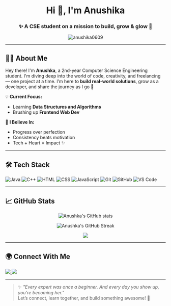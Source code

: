 <h1 align="center">Hi 👋, I'm Anushika</h1>
<h3 align="center">✨ A CSE student on a mission to build, grow & glow 🌱</h3>

<p align="center">
  <img src="https://komarev.com/ghpvc/?username=anushika0609&label=Profile%20views&color=0e75b6&style=flat" alt="anushika0609" />
</p>

---

## 👩‍💻 About Me

Hey there! I'm **Anushka**, a 2nd-year Computer Science Engineering student. I'm diving deep into the world of code, creativity, and freelancing — one project at a time. I’m here to **build real-world solutions**, grow as a developer, and share the journey as I go 💫

💡 **Current Focus:**
- Learning **Data Structures and Algorithms** 
- Brushing up **Frontend Web Dev** 

🧠 **I Believe In:**
- Progress over perfection
- Consistency beats motivation
- Tech + Heart = Impact ✨

---

## 🛠️ Tech Stack

![Java](https://img.shields.io/badge/Java-ED8B00?style=for-the-badge&logo=java&logoColor=white)
![C++](https://img.shields.io/badge/C++-00599C?style=for-the-badge&logo=cplusplus&logoColor=white)
![HTML](https://img.shields.io/badge/HTML5-e34c26?style=for-the-badge&logo=html5&logoColor=white)
![CSS](https://img.shields.io/badge/CSS3-264de4?style=for-the-badge&logo=css3&logoColor=white)
![JavaScript](https://img.shields.io/badge/JavaScript-ffd600?style=for-the-badge&logo=javascript&logoColor=black)
![Git](https://img.shields.io/badge/Git-F05032?style=for-the-badge&logo=git&logoColor=white)
![GitHub](https://img.shields.io/badge/GitHub-181717?style=for-the-badge&logo=github&logoColor=white)
![VS Code](https://img.shields.io/badge/VSCode-007ACC?style=for-the-badge&logo=visual%20studio%20code&logoColor=white)

---

## 📈 GitHub Stats

<p align="center">
  <img src="https://github-readme-stats.vercel.app/api?username=anushika0609&show_icons=true&theme=radical" alt="Anushka's GitHub stats" />
</p>
<p align="center">
  <img src="https://github-readme-streak-stats.herokuapp.com/?user=anushika0609&theme=radical" alt="Anushka's GitHub Streak" />
</p>
<p align="center">
  <img src="https://github-readme-stats.vercel.app/api/top-langs/?username=anushika0609&layout=compact&theme=radical" />
</p>

---

## 🌍 Connect With Me

<p align="left">
  <a href="https://www.linkedin.com/in/anushika-5a8829324/" target="_blank">
    <img src="https://img.shields.io/badge/-LinkedIn-0A66C2?style=for-the-badge&logo=Linkedin&logoColor=white"/>
  </a>
  <a href="mailto:anushkasaini0609@gmail.com" target="_blank">
    <img src="https://img.shields.io/badge/-Gmail-EA4335?style=for-the-badge&logo=gmail&logoColor=white"/>
  </a>
</p>

---

> ✨ *"Every expert was once a beginner. And every day you show up, you're becoming her."*  
> Let’s connect, learn together, and build something awesome! 🚀


